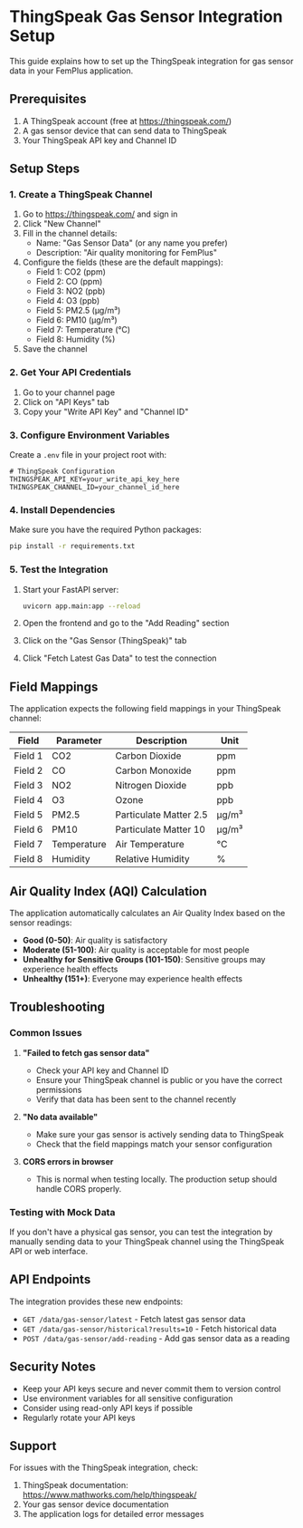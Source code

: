 # ThingSpeak Gas Sensor Integration Setup

This guide explains how to set up the ThingSpeak integration for gas sensor data in your FemPlus application.

## Prerequisites

1. A ThingSpeak account (free at https://thingspeak.com/)
2. A gas sensor device that can send data to ThingSpeak
3. Your ThingSpeak API key and Channel ID

## Setup Steps

### 1. Create a ThingSpeak Channel

1. Go to https://thingspeak.com/ and sign in
2. Click "New Channel"
3. Fill in the channel details:
   - Name: "Gas Sensor Data" (or any name you prefer)
   - Description: "Air quality monitoring for FemPlus"
4. Configure the fields (these are the default mappings):
   - Field 1: CO2 (ppm)
   - Field 2: CO (ppm)
   - Field 3: NO2 (ppb)
   - Field 4: O3 (ppb)
   - Field 5: PM2.5 (μg/m³)
   - Field 6: PM10 (μg/m³)
   - Field 7: Temperature (°C)
   - Field 8: Humidity (%)
5. Save the channel

### 2. Get Your API Credentials

1. Go to your channel page
2. Click on "API Keys" tab
3. Copy your "Write API Key" and "Channel ID"

### 3. Configure Environment Variables

Create a `.env` file in your project root with:

```env
# ThingSpeak Configuration
THINGSPEAK_API_KEY=your_write_api_key_here
THINGSPEAK_CHANNEL_ID=your_channel_id_here
```

### 4. Install Dependencies

Make sure you have the required Python packages:

```bash
pip install -r requirements.txt
```

### 5. Test the Integration

1. Start your FastAPI server:

   ```bash
   uvicorn app.main:app --reload
   ```

2. Open the frontend and go to the "Add Reading" section
3. Click on the "Gas Sensor (ThingSpeak)" tab
4. Click "Fetch Latest Gas Data" to test the connection

## Field Mappings

The application expects the following field mappings in your ThingSpeak channel:

| Field   | Parameter   | Description            | Unit  |
| ------- | ----------- | ---------------------- | ----- |
| Field 1 | CO2         | Carbon Dioxide         | ppm   |
| Field 2 | CO          | Carbon Monoxide        | ppm   |
| Field 3 | NO2         | Nitrogen Dioxide       | ppb   |
| Field 4 | O3          | Ozone                  | ppb   |
| Field 5 | PM2.5       | Particulate Matter 2.5 | μg/m³ |
| Field 6 | PM10        | Particulate Matter 10  | μg/m³ |
| Field 7 | Temperature | Air Temperature        | °C    |
| Field 8 | Humidity    | Relative Humidity      | %     |

## Air Quality Index (AQI) Calculation

The application automatically calculates an Air Quality Index based on the sensor readings:

- **Good (0-50)**: Air quality is satisfactory
- **Moderate (51-100)**: Air quality is acceptable for most people
- **Unhealthy for Sensitive Groups (101-150)**: Sensitive groups may experience health effects
- **Unhealthy (151+)**: Everyone may experience health effects

## Troubleshooting

### Common Issues

1. **"Failed to fetch gas sensor data"**

   - Check your API key and Channel ID
   - Ensure your ThingSpeak channel is public or you have the correct permissions
   - Verify that data has been sent to the channel recently

2. **"No data available"**

   - Make sure your gas sensor is actively sending data to ThingSpeak
   - Check that the field mappings match your sensor configuration

3. **CORS errors in browser**
   - This is normal when testing locally. The production setup should handle CORS properly.

### Testing with Mock Data

If you don't have a physical gas sensor, you can test the integration by manually sending data to your ThingSpeak channel using the ThingSpeak API or web interface.

## API Endpoints

The integration provides these new endpoints:

- `GET /data/gas-sensor/latest` - Fetch latest gas sensor data
- `GET /data/gas-sensor/historical?results=10` - Fetch historical data
- `POST /data/gas-sensor/add-reading` - Add gas sensor data as a reading

## Security Notes

- Keep your API keys secure and never commit them to version control
- Use environment variables for all sensitive configuration
- Consider using read-only API keys if possible
- Regularly rotate your API keys

## Support

For issues with the ThingSpeak integration, check:

1. ThingSpeak documentation: https://www.mathworks.com/help/thingspeak/
2. Your gas sensor device documentation
3. The application logs for detailed error messages
